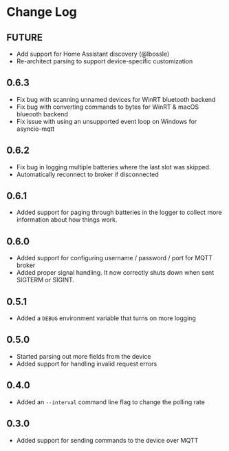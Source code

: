 # Change Log

## FUTURE

* Add support for Home Assistant discovery (@lbossle)
* Re-architect parsing to support device-specific customization

## 0.6.3

* Fix bug with scanning unnamed devices for WinRT bluetooth backend
* Fix bug with converting commands to bytes for WinRT & macOS blueooth backend
* Fix issue with using an unsupported event loop on Windows for asyncio-mqtt

## 0.6.2

* Fix bug in logging multiple batteries where the last slot was skipped.
* Automatically reconnect to broker if disconnected

## 0.6.1

* Added support for paging through batteries in the logger to collect more information about how things work.

## 0.6.0

* Added support for configuring username / password / port for MQTT broker
* Added proper signal handling. It now correctly shuts down when sent SIGTERM or SIGINT.

## 0.5.1

* Added a `DEBUG` environment variable that turns on more logging

## 0.5.0

* Started parsing out more fields from the device
* Added support for handling invalid request errors

## 0.4.0

* Added an `--interval` command line flag to change the polling rate

## 0.3.0

* Added support for sending commands to the device over MQTT
